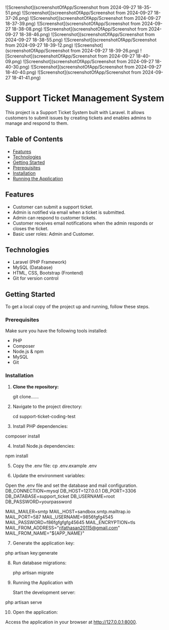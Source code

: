 ![Screenshot](screenshotOfApp/Screenshot from 2024-09-27 18-35-51.png)
![Screenshot](screenshotOfApp/Screenshot from 2024-09-27 18-37-26.png)
![Screenshot](screenshotOfApp/Screenshot from 2024-09-27 18-37-39.png)
![Screenshot](screenshotOfApp/Screenshot from 2024-09-27 18-38-08.png)
![Screenshot](screenshotOfApp/Screenshot from 2024-09-27 18-38-46.png)
![Screenshot](screenshotOfApp/Screenshot from 2024-09-27 18-38-55.png)
![Screenshot](screenshotOfApp/Screenshot from 2024-09-27 18-39-12.png)
![Screenshot](screenshotOfApp/Screenshot from 2024-09-27 18-39-26.png)
![Screenshot](screenshotOfApp/Screenshot from 2024-09-27 18-40-09.png)
![Screenshot](screenshotOfApp/Screenshot from 2024-09-27 18-40-30.png)
![Screenshot](screenshotOfApp/Screenshot from 2024-09-27 18-40-40.png)
![Screenshot](screenshotOfApp/Screenshot from 2024-09-27 18-41-41.png)


# Support Ticket Management System

This project is a Support Ticket System built with Laravel. It allows customers to submit issues by creating tickets and enables admins to manage and respond to them.

## Table of Contents

- [Features](#features)
- [Technologies](#technologies)
- [Getting Started](#getting-started)
- [Prerequisites](#prerequisites)
- [Installation](#installation)
- [Running the Application](#running-the-application)


## Features

- Customer can submit a support ticket.
- Admin is notified via email when a ticket is submitted.
- Admin can respond to customer tickets.
- Customer receives email notifications when the admin responds or closes the ticket.
- Basic user roles: Admin and Customer.

## Technologies

- Laravel (PHP Framework)
- MySQL (Database)
- HTML, CSS, Bootstrap (Frontend)
- Git for version control

## Getting Started

To get a local copy of the project up and running, follow these steps.

### Prerequisites

Make sure you have the following tools installed:

- PHP
- Composer
- Node.js & npm
- MySQL
- Git

### Installation

1. **Clone the repository:**

   git clone......


2. Navigate to the project directory:

   cd support-ticket-coding-test

3. Install PHP dependencies:

composer install

4. Install Node.js dependencies:

npm install

5. Copy the .env file:
cp .env.example .env

6. Update the environment variables:

Open the .env file and set the database and mail configuration.
DB_CONNECTION=mysql
DB_HOST=127.0.0.1
DB_PORT=3306
DB_DATABASE=support_ticket
DB_USERNAME=root
DB_PASSWORD=yourpassword

MAIL_MAILER=smtp
MAIL_HOST=sandbox.smtp.mailtrap.io
MAIL_PORT=587
MAIL_USERNAME=9856fgfg4545
MAIL_PASSWORD=f86fgfgfgfg45645
MAIL_ENCRYPTION=tls
MAIL_FROM_ADDRESS="rifathasan20115@gmail.com"
MAIL_FROM_NAME="${APP_NAME}"




7. Generate the application key:

php artisan key:generate

8. Run database migrations:

    php artisan migrate

9. Running the Application with 

    Start the development server:

php artisan serve


10. Open the application:

Access the application in your browser at http://127.0.0.1:8000.